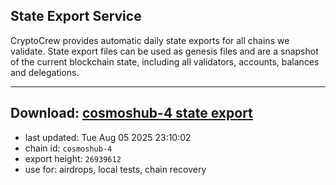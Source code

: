 ## State Export Service
CryptoCrew provides automatic daily state exports for all chains we validate. State export files can be used as genesis files and are a snapshot of the current blockchain state, including all validators, accounts, balances and delegations.

---
**Download: [cosmoshub-4 state export](https://dl-eu2.ccvalidators.com/SERVICE/cosmoshub/cosmoshub-4_export_26939612.json)**
---

- last updated: Tue Aug 05 2025 23:10:02
- chain id: `cosmoshub-4`
- export height: `26939612`
- use for: airdrops, local tests, chain recovery
